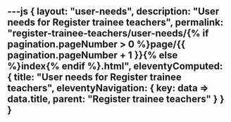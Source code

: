 ---js
{
  layout: "user-needs",
  description: "User needs for Register trainee teachers",
  permalink: "register-trainee-teachers/user-needs/{% if pagination.pageNumber > 0 %}page/{{ pagination.pageNumber + 1 }}{% else %}index{% endif %}.html",
  eleventyComputed: {
    title: "User needs for Register trainee teachers",
    eleventyNavigation: {
      key: data => data.title,
      parent: "Register trainee teachers"
    }
  }
}
---
